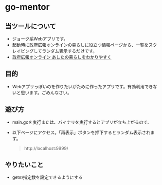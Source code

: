 # go-mentor

## 当ツールについて

- ジョーク系Webアプリです。
- 起動時に政府広報オンラインの暮らしに役立つ情報ページから、一覧をスクレイピングしてランダム表示するだけです。
- [政府広報オンライン あしたの暮らしをわかりやすく](https://www.gov-online.go.jp/index.html)

## 目的

- Webアプリっぽいのを作りたいがために作ったアプリです。有効利用できないと思います。ごめんなさい。

## 遊び方

- main.goを実行または、バイナリを実行するとアプリが立ち上がるので、
- 以下ページにアクセス。「再表示」ボタンを押下するとランダム表示されます。

  > http://localhost:9999/

## やりたいこと

- getの指定数を設定できるようにする
